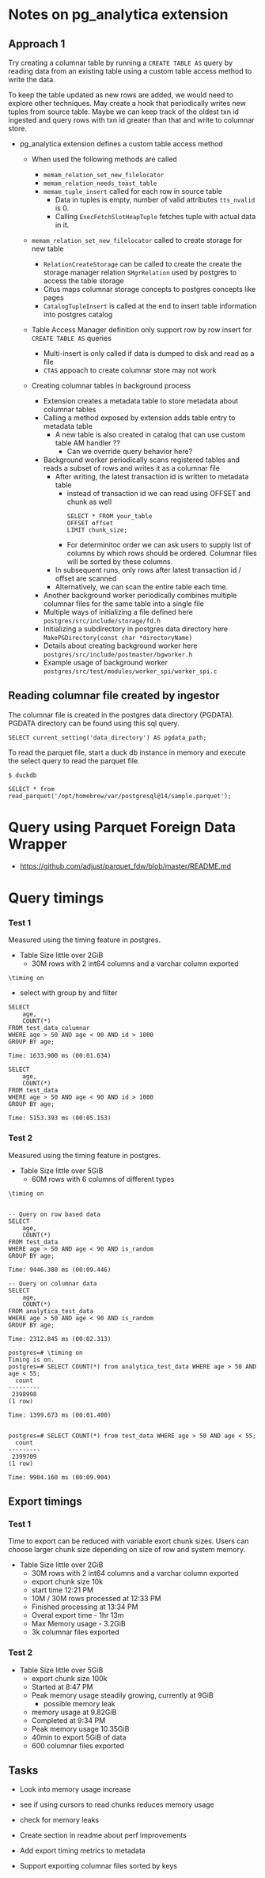# Notes on pg_analytica extension

## Approach 1

Try creating a columnar table by running a `CREATE TABLE AS` query by reading data from
an existing table using a custom table access method to write the data.

To keep the table updated as new rows are added, we would need to explore other techniques.
May create a hook that periodically writes new tuples from source table. 
Maybe we can keep track of the oldest txn id ingested and query rows with txn id greater than that and write to columnar store.

 - pg_analytica extension defines a custom table access method
    - When used the following methods are called
        - `memam_relation_set_new_filelocator`
        - `memam_relation_needs_toast_table`
        - `memam_tuple_insert` called for each row in source table
            - Data in tuples is empty, number of valid attributes `tts_nvalid` is 0.
            - Calling `ExecFetchSlotHeapTuple` fetches tuple with actual data in it.

     - `memam_relation_set_new_filelocator` called to create storage for new table
        - `RelationCreateStorage` can be called to create the create the storage manager relation
           `SMgrRelation` used by postgres to access the table storage
        - Citus maps columnar storage concepts to postgres concepts like pages
        - `CatalogTupleInsert` is called at the end to insert table information into postgres catalog

     - Table Access Manager definition only support row by row insert for `CREATE TABLE AS` queries
        - Multi-insert is only called if data is dumped to disk and read as a file
        - `CTAS` appoach to create columnar store may not work
     
     - Creating columnar tables in background process
        - Extension creates a metadata table to store metadata about columnar tables
        - Calling a method exposed by extension adds table entry to metadata table
            - A new table is also created in catalog that can use custom table AM handler ??
                - Can we override query behavior here?
        - Background worker periodically scans registered tables and reads a subset of rows and writes it as a columnar file
            - After writing, the latest transaction id is written to metadata table
                - instead of transaction id we can read using OFFSET and chunk as well
                    ```
                    SELECT * FROM your_table
                    OFFSET offset
                    LIMIT chunk_size;
                    ```
                 - For determinitoc order we can ask users to supply list of columns by which
                   rows should be ordered. Columnar files will be sorted by these columns.
            - In subsequent runs, only rows after latest transaction id / offset are scanned
            - Alternatively, we can scan the entire table each time.
        - Another background worker periodically combines multiple columnar files for the same table into a single file
        - Multiple ways of initializing a file defined here
          `postgres/src/include/storage/fd.h`
        - Initializing a subdirectory in postgres data directory here
          `MakePGDirectory(const char *directoryName)`
        - Details about creating background worker here
          `postgres/src/include/postmaster/bgworker.h`
        - Example usage of background worker
          `postgres/src/test/modules/worker_spi/worker_spi.c`

## Reading columnar file created by ingestor

The columnar file is created in the postgres data directory (PGDATA).
PGDATA directory can be found using this sql query.
```
SELECT current_setting('data_directory') AS pgdata_path;
```

To read the parquet file, start a duck db instance in memory and
execute the select query to read the parquet file.

```
$ duckdb

SELECT * from read_parquet('/opt/homebrew/var/postgresql@14/sample.parquet');
```

# Query using Parquet Foreign Data Wrapper
 - https://github.com/adjust/parquet_fdw/blob/master/README.md

# Query timings


### Test 1

Measured using the timing feature in postgres.
 - Table Size little over 2GiB
    - 30M rows with 2 int64 columns and a varchar column exported

```
\timing on
```

 - select with group by and filter
```
SELECT 
    age,
    COUNT(*) 
FROM test_data_columnar
WHERE age > 50 AND age < 90 AND id > 1000
GROUP BY age;

Time: 1633.900 ms (00:01.634)

SELECT 
    age,
    COUNT(*) 
FROM test_data
WHERE age > 50 AND age < 90 AND id > 1000
GROUP BY age;

Time: 5153.393 ms (00:05.153)
```

### Test 2

Measured using the timing feature in postgres.
 - Table Size little over 5GiB
    - 60M rows with 6 columns of different types

 
```
\timing on


-- Query on row based data
SELECT 
    age,
    COUNT(*) 
FROM test_data
WHERE age > 50 AND age < 90 AND is_random
GROUP BY age;

Time: 9446.380 ms (00:09.446)

-- Query on columnar data
SELECT 
    age,
    COUNT(*) 
FROM analytica_test_data
WHERE age > 50 AND age < 90 AND is_random
GROUP BY age;

Time: 2312.845 ms (00:02.313)

postgres=# \timing on
Timing is on.
postgres=# SELECT COUNT(*) from analytica_test_data WHERE age > 50 AND age < 55;
  count  
---------
 2398998
(1 row)

Time: 1399.673 ms (00:01.400)


postgres=# SELECT COUNT(*) from test_data WHERE age > 50 AND age < 55;
  count  
---------
 2399709
(1 row)

Time: 9904.160 ms (00:09.904)

```

## Export timings

### Test 1

Time to export can be reduced with variable exort chunk sizes.
Users can choose larger chunk size depending on size of row and system memory.

  - Table Size little over 2GiB
      - 30M rows with 2 int64 columns and a varchar column exported
      - export chunk size 10k
      - start time 12:21 PM
      - 10M / 30M rows processed at 12:33 PM
      - Finished processing at 13:34 PM
      - Overal export time - 1hr 13m
      - Max Memory usage - 3.2GiB
      - 3k columnar files exported

### Test 2

- Table Size little over 5GiB
  - export chunk size 100k
  - Started at 8:47 PM
  - Peak memory usage steadily growing, currently at 9GiB
    - possible memory leak
  - memory usage at 9.82GiB
  - Completed at 9:34 PM
  - Peak memory usage 10.35GiB
  - 40min to export 5GiB of data
  - 600 columnar files exported

## Tasks

 - Look into memory usage increase
  - see if using cursors to read chunks reduces memory usage
  - check for memory leaks
 - Create section in readme about perf improvements

 - Add export timing metrics to metadata
 - Support exporting columnar files sorted by keys
